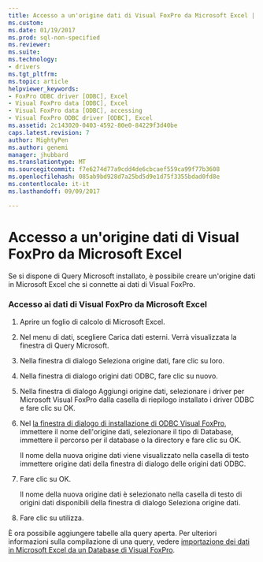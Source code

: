 ```yaml
---
title: Accesso a un'origine dati di Visual FoxPro da Microsoft Excel | Documenti Microsoft
ms.custom: 
ms.date: 01/19/2017
ms.prod: sql-non-specified
ms.reviewer: 
ms.suite: 
ms.technology:
- drivers
ms.tgt_pltfrm: 
ms.topic: article
helpviewer_keywords:
- FoxPro ODBC driver [ODBC], Excel
- Visual FoxPro data [ODBC], Excel
- Visual FoxPro data [ODBC], accessing
- Visual FoxPro ODBC driver [ODBC], Excel
ms.assetid: 2c143020-0403-4592-80e0-84229f3d40be
caps.latest.revision: 7
author: MightyPen
ms.author: genemi
manager: jhubbard
ms.translationtype: MT
ms.sourcegitcommit: f7e6274d77a9cdd4de6cbcaef559ca99f77b3608
ms.openlocfilehash: 085ab9bd928d7a25bd5d9e1d75f3355bdad0fd8e
ms.contentlocale: it-it
ms.lasthandoff: 09/09/2017

---
```

# <a name="accessing-a-visual-foxpro-data-source-from-microsoft-excel"></a>Accesso a un'origine dati di Visual FoxPro da Microsoft Excel
Se si dispone di Query Microsoft installato, è possibile creare un'origine dati in Microsoft Excel che si connette ai dati di Visual FoxPro.  
  
### <a name="to-access-visual-foxpro-data-from-microsoft-excel"></a>Accesso ai dati di Visual FoxPro da Microsoft Excel  
  
1.  Aprire un foglio di calcolo di Microsoft Excel.  
  
2.  Nel menu di dati, scegliere Carica dati esterni. Verrà visualizzata la finestra di Query Microsoft.  
  
3.  Nella finestra di dialogo Seleziona origine dati, fare clic su loro.  
  
4.  Nella finestra di dialogo origini dati ODBC, fare clic su nuovo.  
  
5.  Nella finestra di dialogo Aggiungi origine dati, selezionare i driver per Microsoft Visual FoxPro dalla casella di riepilogo installato i driver ODBC e fare clic su OK.  
  
6.  Nel [la finestra di dialogo di installazione di ODBC Visual FoxPro](../../odbc/microsoft/odbc-visual-foxpro-setup-dialog-box.md), immettere il nome dell'origine dati, selezionare il tipo di Database, immettere il percorso per il database o la directory e fare clic su OK.  
  
     Il nome della nuova origine dati viene visualizzato nella casella di testo immettere origine dati della finestra di dialogo delle origini dati ODBC.  
  
7.  Fare clic su OK.  
  
     Il nome della nuova origine dati è selezionato nella casella di testo di origini dati disponibili della finestra di dialogo Seleziona origine dati.  
  
8.  Fare clic su utilizza.  
  
 È ora possibile aggiungere tabelle alla query aperta. Per ulteriori informazioni sulla compilazione di una query, vedere [importazione dei dati in Microsoft Excel da un Database di Visual FoxPro](../../odbc/microsoft/importing-data-into-microsoft-excel-from-a-visual-foxpro-database.md).
